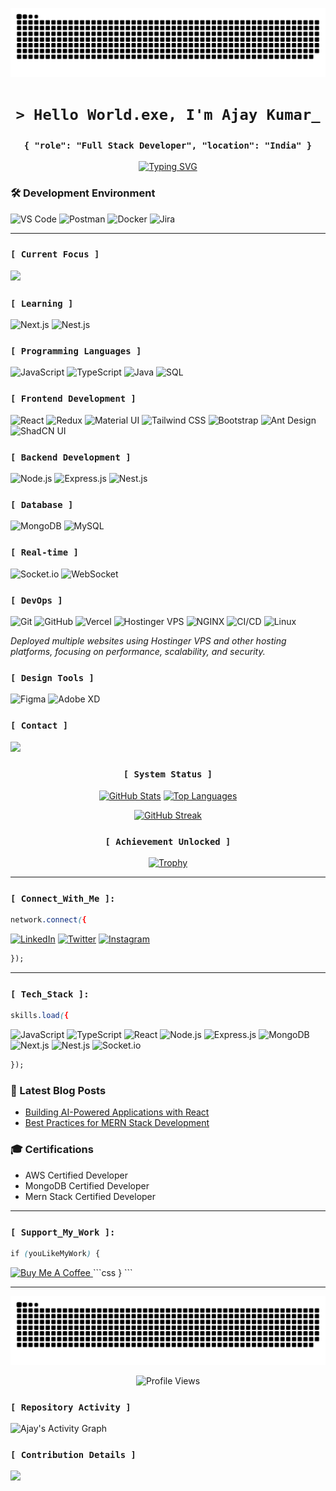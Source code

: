 <div align="center">
  
  ![Hacker Banner](https://raw.githubusercontent.com/platane/snk/output/github-contribution-grid-snake-dark.svg)

# `> Hello World.exe, I'm Ajay Kumar_`
### `{ "role": "Full Stack Developer", "location": "India" }`

[![Typing SVG](https://readme-typing-svg.herokuapp.com?font=Fira+Code&duration=3000&pause=1000&color=00FF00&center=true&vCenter=true&random=false&width=600&lines=%7B+%22specialty%22%3A+%22MERN+Stack+Developer%22+%7D;%7B+%22status%22%3A+%22Building+AI-powered+applications%22+%7D;%7B+%22mode%22%3A+%22Always+Learning%2C+Never+Stopping%22+%7D)](https://git.io/typing-svg)

</div> 



### 🛠️ Development Environment

![VS Code](https://img.shields.io/badge/VSCode-007ACC?style=for-the-badge&logo=visual-studio-code&logoColor=white)
![Postman](https://img.shields.io/badge/Postman-FF6C37?style=for-the-badge&logo=postman&logoColor=white)
![Docker](https://img.shields.io/badge/Docker-2496ED?style=for-the-badge&logo=docker&logoColor=white)
![Jira](https://img.shields.io/badge/Jira-0052CC?style=for-the-badge&logo=jira&logoColor=white)








---

### `[ Current Focus ]`
<img src="https://img.shields.io/badge/AI%20Applications-8A2BE2?style=for-the-badge&logo=artificial-intelligence&logoColor=white"/>

### `[ Learning ]`
![Next.js](https://img.shields.io/badge/Next.js-000000?style=for-the-badge&logo=next.js&logoColor=white)
![Nest.js](https://img.shields.io/badge/Nest.js-E0234E?style=for-the-badge&logo=nestjs&logoColor=white)

### `[ Programming Languages ]`
![JavaScript](https://img.shields.io/badge/JavaScript-F7DF1E?style=for-the-badge&logo=javascript&logoColor=black)
![TypeScript](https://img.shields.io/badge/TypeScript-007ACC?style=for-the-badge&logo=typescript&logoColor=white)
![Java](https://img.shields.io/badge/Java-ED8B00?style=for-the-badge&logo=openjdk&logoColor=white)
![SQL](https://img.shields.io/badge/SQL-4479A1?style=for-the-badge&logo=mysql&logoColor=white) 

### `[ Frontend Development ]`
![React](https://img.shields.io/badge/React-20232A?style=for-the-badge&logo=react&logoColor=61DAFB)
![Redux](https://img.shields.io/badge/Redux-593D88?style=for-the-badge&logo=redux&logoColor=white)
![Material UI](https://img.shields.io/badge/Material%20UI-007FFF?style=for-the-badge&logo=mui&logoColor=white)
![Tailwind CSS](https://img.shields.io/badge/Tailwind_CSS-38B2AC?style=for-the-badge&logo=tailwind-css&logoColor=white)
![Bootstrap](https://img.shields.io/badge/Bootstrap-563D7C?style=for-the-badge&logo=bootstrap&logoColor=white)
![Ant Design](https://img.shields.io/badge/Ant%20Design-0170FE?style=for-the-badge&logo=ant-design&logoColor=white)
![ShadCN UI](https://img.shields.io/badge/ShadCN_UI-000000?style=for-the-badge&logo=shadcn&logoColor=white)


### `[ Backend Development ]`
![Node.js](https://img.shields.io/badge/Node.js-339933?style=for-the-badge&logo=node.js&logoColor=white)
![Express.js](https://img.shields.io/badge/Express.js-000000?style=for-the-badge&logo=express&logoColor=white)
![Nest.js](https://img.shields.io/badge/Nest.js-E0234E?style=for-the-badge&logo=nestjs&logoColor=white)

### `[ Database ]`
![MongoDB](https://img.shields.io/badge/MongoDB-4EA94B?style=for-the-badge&logo=mongodb&logoColor=white)
![MySQL](https://img.shields.io/badge/MySQL-005C84?style=for-the-badge&logo=mysql&logoColor=white)

### `[ Real-time ]`
![Socket.io](https://img.shields.io/badge/Socket.io-010101?style=for-the-badge&logo=socket.io&logoColor=white)
![WebSocket](https://img.shields.io/badge/WebSocket-000000?style=for-the-badge&logo=websocket&logoColor=white)


### `[ DevOps ]`
![Git](https://img.shields.io/badge/Git-F05032?style=for-the-badge&logo=git&logoColor=white)
![GitHub](https://img.shields.io/badge/GitHub-100000?style=for-the-badge&logo=github&logoColor=white)
![Vercel](https://img.shields.io/badge/Vercel-000000?style=for-the-badge&logo=vercel&logoColor=white)
![Hostinger VPS](https://img.shields.io/badge/Hostinger_VPS-FF9900?style=for-the-badge&logo=hostinger&logoColor=white)
![NGINX](https://img.shields.io/badge/NGINX-009639?style=for-the-badge&logo=nginx&logoColor=white)
![CI/CD](https://img.shields.io/badge/CI%2FCD-00C853?style=for-the-badge&logo=github-actions&logoColor=white)
![Linux](https://img.shields.io/badge/Linux-FCC624?style=for-the-badge&logo=linux&logoColor=black)


*Deployed multiple websites using Hostinger VPS and other hosting platforms, focusing on performance, scalability, and security.*


### `[ Design Tools ]`
![Figma](https://img.shields.io/badge/Figma-F24E1E?style=for-the-badge&logo=figma&logoColor=white)
![Adobe XD](https://img.shields.io/badge/Adobe%20XD-470137?style=for-the-badge&logo=Adobe%20XD&logoColor=#FF61F6)

### `[ Contact ]`
<a href="mailto:aks969014@gmail.com">
  <img src="https://img.shields.io/badge/Email-D14836?style=for-the-badge&logo=gmail&logoColor=white" />
</a>

<div align="center">
  
### `[ System Status ]`
[![GitHub Stats](https://github-readme-stats.vercel.app/api?username=ajay7906&show_icons=true&theme=cyberpunk&hide_border=true&bg_color=0D1117)](https://github.com/ajay7906)
[![Top Languages](https://github-readme-stats.vercel.app/api/top-langs/?username=ajay7906&layout=compact&theme=cyberpunk&hide_border=true&bg_color=0D1117)](https://github.com/ajay7906)

[![GitHub Streak](https://github-readme-streak-stats.herokuapp.com?user=ajay7906&theme=cyberpunk&hide_border=true&background=0D1117)](https://git.io/streak-stats)

### `[ Achievement Unlocked ]`
[![Trophy](https://github-profile-trophy.vercel.app/?username=ajay7906&theme=matrix&no-frame=true&no-bg=true&margin-w=4)](https://github.com/ryo-ma/github-profile-trophy)

</div>

---

### `[ Connect_With_Me ]:`
<div align="left">

```css
network.connect({
```
[![LinkedIn](https://img.shields.io/badge/LinkedIn-%230A66C2.svg?style=for-the-badge&logo=linkedin&logoColor=white)](https://linkedin.com/in/ajaykumarcse)
[![Twitter](https://img.shields.io/badge/Twitter-%231DA1F2.svg?style=for-the-badge&logo=twitter&logoColor=white)](https://x.com/Ajay_Saini_7906)
[![Instagram](https://img.shields.io/badge/Instagram-%23E4405F.svg?style=for-the-badge&logo=instagram&logoColor=white)](https://www.instagram.com/ajay7906saini/)
```css
});
```

</div>

---

### `[ Tech_Stack ]:`

```css
skills.load({
```

<div align="left">

![JavaScript](https://img.shields.io/badge/JavaScript-%23323330.svg?style=for-the-badge&logo=javascript&logoColor=%23F7DF1E)
![TypeScript](https://img.shields.io/badge/TypeScript-%23007ACC.svg?style=for-the-badge&logo=typescript&logoColor=white)
![React](https://img.shields.io/badge/React-%2320232a.svg?style=for-the-badge&logo=react&logoColor=%2361DAFB)
![Node.js](https://img.shields.io/badge/Node.js-6DA55F?style=for-the-badge&logo=node.js&logoColor=white)
![Express.js](https://img.shields.io/badge/Express.js-%23404d59.svg?style=for-the-badge&logo=express&logoColor=%2361DAFB)
![MongoDB](https://img.shields.io/badge/MongoDB-%234ea94b.svg?style=for-the-badge&logo=mongodb&logoColor=white)
![Next.js](https://img.shields.io/badge/Next.js-black?style=for-the-badge&logo=next.js&logoColor=white)
![Nest.js](https://img.shields.io/badge/Nest.js-%23E0234E.svg?style=for-the-badge&logo=nestjs&logoColor=white)
![Socket.io](https://img.shields.io/badge/Socket.io-black?style=for-the-badge&logo=socket.io&logoColor=white)

```css
});
```

</div>  

### 📝 Latest Blog Posts
<!-- BLOG-POST-LIST:START -->
- [Building AI-Powered Applications with React](https://your-blog-url)
- [Best Practices for MERN Stack Development](https://your-blog-url)
<!-- BLOG-POST-LIST:END -->

### 🎓 Certifications
- AWS Certified Developer
- MongoDB Certified Developer
- Mern Stack Certified Developer 

---

### `[ Support_My_Work ]:`
```css
if (youLikeMyWork) {
```
<a href="https://www.buymeacoffee.com/ajay7906">
  <img src="https://img.shields.io/badge/Buy%20Me%20a%20Coffee-ffdd00?style=for-the-badge&logo=buy-me-a-coffee&logoColor=black" alt="Buy Me A Coffee">
</a>
```css
}
```

---

<div align="center">
  
![Matrix Rain](https://raw.githubusercontent.com/platane/snk/output/github-contribution-grid-snake-dark.svg)

<img src="https://komarev.com/ghpvc/?username=ajay7906&label=Profile%20Views&color=00ff00&style=flat" alt="Profile Views" />

</div>   




### `[ Repository Activity ]`
![Ajay's Activity Graph](https://activity-graph.herokuapp.com/graph?username=ajay7906&theme=react-dark&hide_border=true&area=true)

### `[ Contribution Details ]`
<img src="https://github-readme-activity-graph.vercel.app/graph?username=ajay7906&bg_color=0D1117&color=5BCDEC&line=89bd0f&point=FFFFFF&hide_border=true" />
